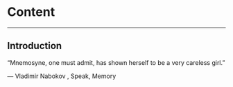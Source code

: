 # Content
---
## Introduction
“Mnemosyne, one must admit, has shown herself to be a very careless girl.”

― Vladimir Nabokov , Speak, Memory 
